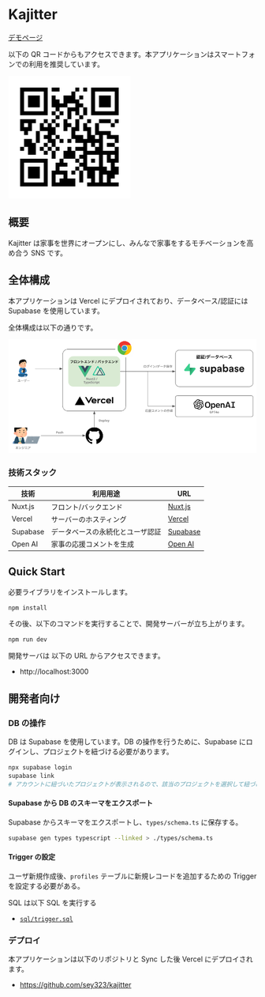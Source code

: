 # Kajitter

[デモページ](https://kajitter.vercel.app/)

以下の QR コードからもアクセスできます。本アプリケーションはスマートフォンでの利用を推奨しています。

![QRコード](docs/qr.png)

## 概要

Kajitter は家事を世界にオープンにし、みんなで家事をするモチベーションを高め合う SNS です。

## 全体構成

本アプリケーションは Vercel にデプロイされており、データベース/認証には Supabase を使用しています。

全体構成は以下の通りです。

![構成図](docs/arch.png)

### 技術スタック

| 技術     | 利用用途                         | URL                              |
| -------- | -------------------------------- | -------------------------------- |
| Nuxt.js  | フロント/バックエンド            | [Nuxt.js](https://nuxtjs.org/)   |
| Vercel   | サーバーのホスティング           | [Vercel](https://vercel.com/)    |
| Supabase | データベースの永続化とユーザ認証 | [Supabase](https://supabase.io/) |
| Open AI  | 家事の応援コメントを生成         | [Open AI](https://openai.com/)   |

## Quick Start

必要ライブラリをインストールします。

```bash
npm install
```

その後、以下のコマンドを実行することで、開発サーバーが立ち上がります。

```bash
npm run dev
```

開発サーバは 以下の URL からアクセスできます。

- http://localhost:3000

## 開発者向け

### DB の操作

DB は Supabase を使用しています。DB の操作を行うために、Supabase にログインし、プロジェクトを紐づける必要があります。

```bash
npx supabase login
supabase link
# アカウントに紐づいたプロジェクトが表示されるので、該当のプロジェクトを選択して紐づける
```

#### Supabase から DB のスキーマをエクスポート

Supabase からスキーマをエクスポートし、`types/schema.ts` に保存する。

```bash
supabase gen types typescript --linked > ./types/schema.ts
```

#### Trigger の設定

ユーザ新規作成後、`profiles` テーブルに新規レコードを追加するための Trigger を設定する必要がある。

SQL は以下 SQL を実行する

- [`sql/trigger.sql`](sql/trigger.sql)

### デプロイ

本アプリケーションは以下のリポジトリと Sync した後 Vercel にデプロイされます。

- https://github.com/sey323/kajitter
